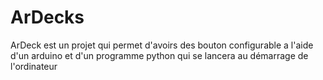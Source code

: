 # ArDecks
ArDeck est un projet qui permet d'avoirs des bouton configurable a l'aide d'un arduino et d'un programme python qui se lancera au démarrage de l'ordinateur 
